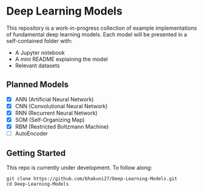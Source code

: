 # Deep Learning Models

This repository is a work-in-progress collection of example implementations of fundamental deep learning models. Each model will be presented in a self-contained folder with:

- A Jupyter notebook
- A mini README explaining the model
- Relevant datasets

## Planned Models

- [x] ANN (Artificial Neural Network)
- [x] CNN (Convolutional Neural Network)
- [x] RNN (Recurrent Neural Network)
- [x] SOM (Self-Organizing Map)
- [x] RBM (Restricted Boltzmann Machine)
- [ ] AutoEncoder

## Getting Started

This repo is currently under development. To follow along:

```
git clone https://github.com/bhakuni27/Deep-Learning-Models.git
cd Deep-Learning-Models
```